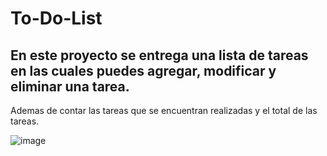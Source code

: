 # To-Do-List

## En este proyecto se entrega una lista de tareas en las cuales puedes agregar, modificar y eliminar una tarea.
Ademas de contar las tareas que se encuentran realizadas y el total de las tareas.

![image](https://user-images.githubusercontent.com/113071563/209549118-0701ddc0-ea8f-4012-b1a0-f1a59cf89642.png)
